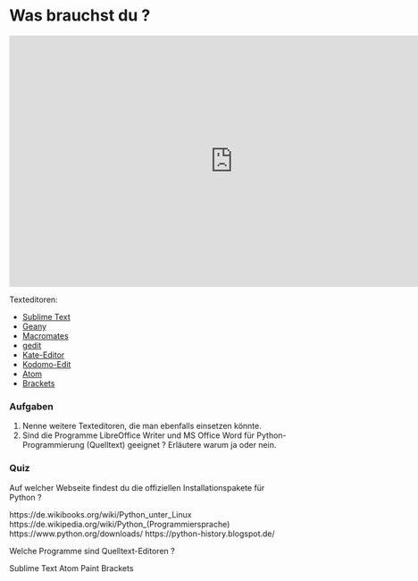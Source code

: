 # Was brauchst du ?

<iframe src="https://player.vimeo.com/video/134985749?title=0&byline=0&portrait=0" width="800" height="450" frameborder="0" webkitallowfullscreen mozallowfullscreen allowfullscreen></iframe>

Texteditoren:

* [Sublime Text](http://www.sublimetext.com/)
* [Geany](http://www.geany.org/)
* [Macromates](http://macromates.com/)
* [gedit](https://projects.gnome.org/gedit/)
* [Kate-Editor](http://kate-editor.org/)
* [Kodomo-Edit](http://www.activestate.com/komodo-edit)
* [Atom](https://atom.io/)
* [Brackets](http://brackets.io/)

### Aufgaben

1. Nenne weitere Texteditoren, die man ebenfalls einsetzen könnte.
2. Sind die Programme LibreOffice Writer und MS Office Word für Python-Programmierung (Quelltext) geeignet ? Erläutere warum ja oder nein.

### Quiz

<quiz name="">
    <question>
        <p>Auf welcher Webseite findest du die offiziellen Installationspakete für Python ?</p>
        <answer>https://de.wikibooks.org/wiki/Python_unter_Linux</answer>
        <answer>https://de.wikipedia.org/wiki/Python_(Programmiersprache)</answer>
        <answer correct>https://www.python.org/downloads/</answer>
        <answer>https://python-history.blogspot.de/</answer>
    </question>
    <question multiple>
        <p>Welche Programme sind Quelltext-Editoren ?</p>
        <answer correct>Sublime Text</answer>
        <answer correct>Atom</answer>
        <answer>Paint</answer>
        <answer correct>Brackets</answer>
    </question>
</quiz>


